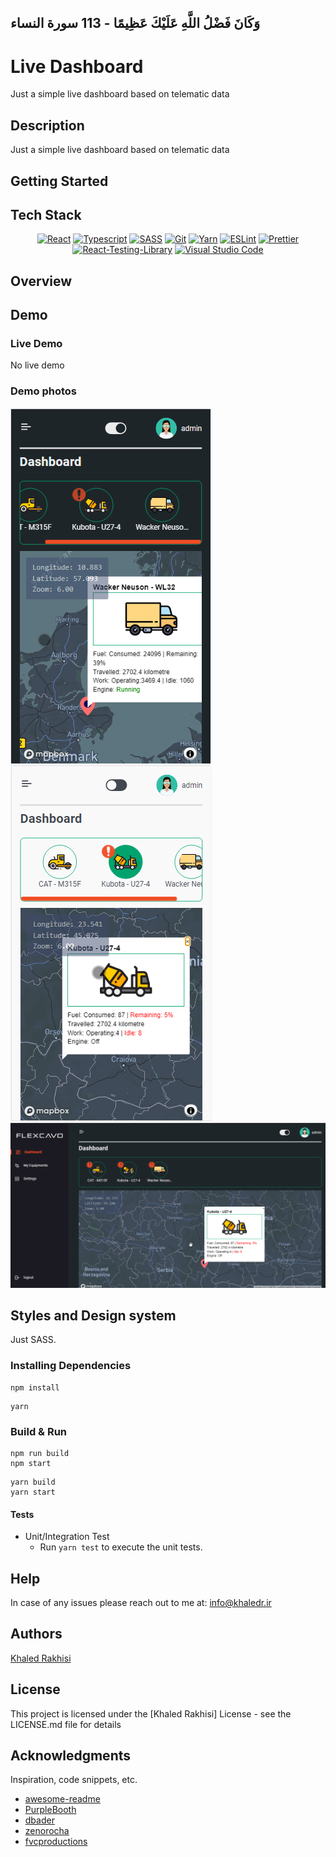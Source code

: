 ## وَكَانَ فَضْلُ اللَّهِ عَلَيْكَ عَظِيمًا - 113 سورة النساء

# Live Dashboard

Just a simple live dashboard based on telematic data

## Description

Just a simple live dashboard based on telematic data

## Getting Started

## Tech Stack

<div align="center">
<a href="https://reactjs.org/" title="React"><img src="https://github.com/get-icon/geticon/raw/master/icons/react.svg" alt="React" width="64px" height="64px"></a>
<a href="https://www.typescriptlang.org/" title="Typescript"><img src="https://github.com/get-icon/geticon/raw/master/icons/typescript-icon.svg" alt="Typescript" width="64px" height="64px"></a>
<a href="https://www.typescriptlang.org/" title="SASS"><img src="https://github.com/get-icon/geticon/raw/master/icons/sass.svg" alt="SASS" width="64px" height="64px"></a>
<a href="https://git-scm.com/" title="Git"><img src="https://github.com/get-icon/geticon/raw/master/icons/git-icon.svg" alt="Git" width="64px" height="64px"></a>
<a href="https://yarnpkg.com/" title="Yarn"><img src="https://github.com/get-icon/geticon/raw/master/icons/yarn.svg" alt="Yarn" width="64px" height="64px"></a>
<a href="https://eslint.org/" title="ESLint"><img src="https://github.com/get-icon/geticon/raw/master/icons/eslint.svg" alt="ESLint" width="64px" height="64px"></a>
<a href="https://prettier.io/" title="Prettier"><img src="https://github.com/get-icon/geticon/raw/master/icons/prettier.svg" alt="Prettier" width="64px" height="64px"></a>
<a href="https://testing-library.com/docs/react-testing-library/intro/" title="React-Testing-Library"><img src="https://raw.githubusercontent.com/testing-library/react-testing-library/main/other/goat.png" alt="React-Testing-Library" width="64px" height="64px"></a>
<a href="https://code.visualstudio.com/" title="Visual Studio Code"><img src="https://github.com/get-icon/geticon/raw/master/icons/visual-studio-code.svg" alt="Visual Studio Code" width="64px" height="64px"></a>
</div>

## Overview

## Demo

### Live Demo

No live demo

### Demo photos

![Demo snapshot #1](./public/demo1.png)
![Demo snapshot #2](./public/demo2.png)
![Demo snapshot #3](./public/demo3.png)

## Styles and Design system

Just SASS.

### Installing Dependencies

```
npm install
```

```
yarn
```

### Build & Run

```
npm run build
npm start
```

```
yarn build
yarn start
```

#### Tests

- Unit/Integration Test
  - Run `yarn test` to execute the unit tests.

## Help

In case of any issues please reach out to me at: info@khaledr.ir

## Authors

[Khaled Rakhisi](https://www.linkedin.com/in/khaledrakhisi/)

## License

This project is licensed under the [Khaled Rakhisi] License - see the LICENSE.md file for details

## Acknowledgments

Inspiration, code snippets, etc.

- [awesome-readme](https://github.com/matiassingers/awesome-readme)
- [PurpleBooth](https://gist.github.com/PurpleBooth/109311bb0361f32d87a2)
- [dbader](https://github.com/dbader/readme-template)
- [zenorocha](https://gist.github.com/zenorocha/4526327)
- [fvcproductions](https://gist.github.com/fvcproductions/1bfc2d4aecb01a834b46)
